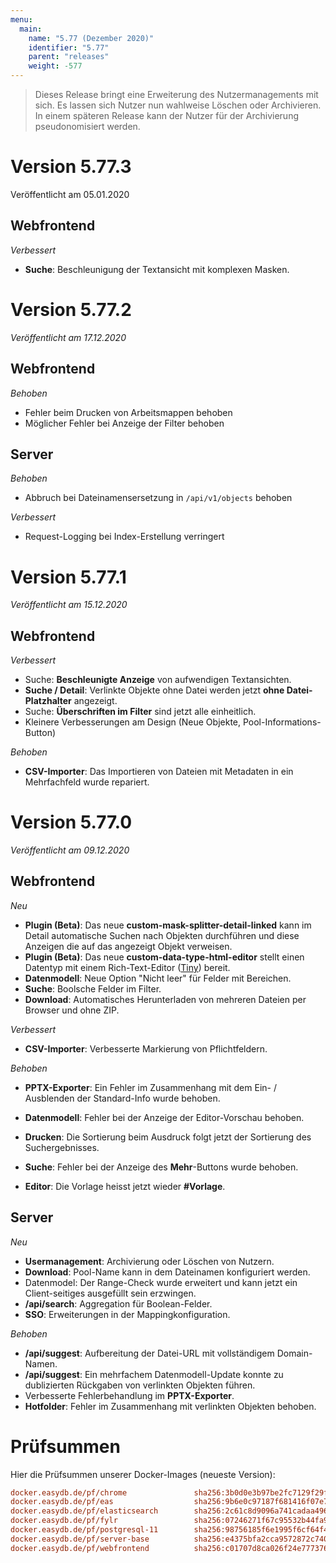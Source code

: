 ```yaml
---
menu:
  main:
    name: "5.77 (Dezember 2020)"
    identifier: "5.77"
    parent: "releases"
    weight: -577
---
```


> Dieses Release bringt eine Erweiterung des Nutzermanagements mit sich. Es lassen sich Nutzer nun wahlweise Löschen oder Archivieren. In einem späteren Release kann der Nutzer für der Archivierung pseudonomisiert werden.

# Version 5.77.3

Veröffentlicht am 05.01.2020

## Webfrontend

*Verbessert*

* **Suche**: Beschleunigung der Textansicht mit komplexen Masken.

# Version 5.77.2

*Veröffentlicht am 17.12.2020*

## Webfrontend

*Behoben*

* Fehler beim Drucken von Arbeitsmappen behoben
* Möglicher Fehler bei Anzeige der Filter behoben

## Server

*Behoben*

* Abbruch bei Dateinamensersetzung in `/api/v1/objects` behoben

*Verbessert*

* Request-Logging bei Index-Erstellung verringert

# Version 5.77.1

*Veröffentlicht am 15.12.2020*

## Webfrontend

*Verbessert*

* Suche: **Beschleunigte Anzeige** von aufwendigen Textansichten.
* **Suche / Detail**: Verlinkte Objekte ohne Datei werden jetzt **ohne Datei-Platzhalter** angezeigt.
* Suche: **Überschriften im Filter** sind jetzt alle einheitlich.
* Kleinere Verbesserungen am Design (Neue Objekte, Pool-Informations-Button)

*Behoben*

* **CSV-Importer**: Das Importieren von Dateien mit Metadaten in ein Mehrfachfeld wurde repariert.

# Version 5.77.0

*Veröffentlicht am 09.12.2020*

## Webfrontend

*Neu*

* **Plugin (Beta)**: Das neue **custom-mask-splitter-detail-linked** kann im Detail automatische Suchen nach Objekten durchführen und diese Anzeigen die auf das angezeigt Objekt verweisen.
* **Plugin (Beta)**: Das neue **custom-data-type-html-editor** stellt einen Datentyp mit einem Rich-Text-Editor ([Tiny](https://www.tiny.cloud/)) bereit.
* **Datenmodell**: Neue Option "Nicht leer" für Felder mit Bereichen.
* **Suche**: Boolsche Felder im Filter.
* **Download**: Automatisches Herunterladen von mehreren Dateien per Browser und ohne ZIP.

*Verbessert*

* **CSV-Importer**: Verbesserte Markierung von Pflichtfeldern.

*Behoben*

* **PPTX-Exporter**: Ein Fehler im Zusammenhang mit dem Ein- / Ausblenden der Standard-Info wurde behoben.

* **Datenmodell**: Fehler bei der Anzeige der Editor-Vorschau behoben.
* **Drucken**: Die Sortierung beim Ausdruck folgt jetzt der Sortierung des Suchergebnisses.
* **Suche**: Fehler bei der Anzeige des **Mehr**-Buttons wurde behoben.
* **Editor**: Die Vorlage heisst jetzt wieder **#Vorlage**.

## Server

*Neu*

* **Usermanagement**: Archivierung oder Löschen von Nutzern.
* **Download**: Pool-Name kann in dem Dateinamen konfiguriert werden.
* Datenmodel: Der Range-Check wurde erweitert und kann jetzt ein Client-seitiges ausgefüllt sein erzwingen.
* **/api/search**: Aggregation für Boolean-Felder.
* **SSO**: Erweiterungen in der Mappingkonfiguration.

*Behoben*

* **/api/suggest**: Aufbereitung der Datei-URL mit vollständigem Domain-Namen.
* **/api/suggest**: Ein mehrfachem Datenmodell-Update konnte zu dublizierten Rückgaben von verlinkten Objekten führen.
* Verbesserte Fehlerbehandlung im **PPTX-Exporter**.
* **Hotfolder**: Fehler im Zusammenhang mit verlinkten Objekten behoben.

# Prüfsummen

Hier die Prüfsummen unserer Docker-Images (neueste Version):

```ini
docker.easydb.de/pf/chrome               sha256:3b0d0e3b97be2fc7129f29f56434608f6fcb3a213b2f7cfe042eccd6adbe6d0b
docker.easydb.de/pf/eas                  sha256:9b6e0c97187f681416f07e75e13a5641785f1649d569d5c4e81364fde56535d4
docker.easydb.de/pf/elasticsearch        sha256:2c61c8d9096a741cadaa496861ae13bdc4ce808995710a2849c29e25160350c3
docker.easydb.de/pf/fylr                 sha256:07246271f67c95532b44fa962eabe08eb4d0cf33fa58c96d046dc18d51b8dfc2
docker.easydb.de/pf/postgresql-11        sha256:98756185f6e1995f6cf64f46d1190968f771311967187dd5bf5c433157517290
docker.easydb.de/pf/server-base          sha256:e4375bfa2cca9572872c74014df523842a5f7f06a0d7c0447bd6ac607ecf5c9b
docker.easydb.de/pf/webfrontend          sha256:c01707d8ca026f24e777376116257a3c7abda69b4346b5b6dd665c0d9b9a0445
```

